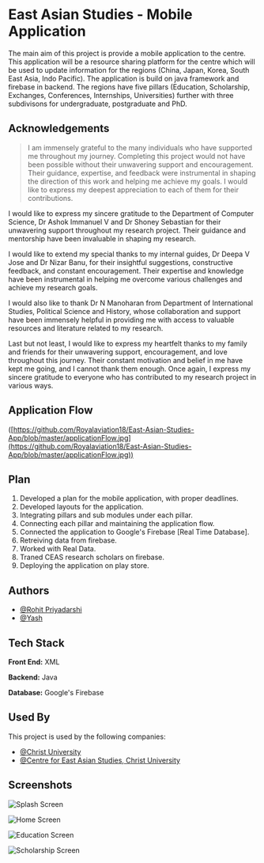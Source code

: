
# East Asian Studies - Mobile Application

The main aim of this project is provide a mobile application to the centre. This application will be a resource sharing platform for the centre which will be used to update information for the regions (China, Japan, Korea, South East Asia, Indo Pacific). The application is build on java framework and firebase in backend. The regions have five pillars (Education, Scholarship, Exchanges, Conferences, Internships, Universities) further with three subdivisons for undergraduate, postgraduate and PhD. 


## Acknowledgements

> I am immensely grateful to the many individuals who have supported me throughout my journey. Completing this project would not have been possible without their unwavering support and encouragement. Their guidance, expertise, and feedback were instrumental in shaping the direction of this work and helping me achieve my goals. I would like to express my deepest appreciation to each of them for their contributions.

I would like to express my sincere gratitude to the Department of Computer Science,  Dr Ashok Immanuel V and Dr Shoney Sebastian for their unwavering support throughout my research project. Their guidance and mentorship have been invaluable in shaping my research.

I would like to extend my special thanks to my internal guides, Dr Deepa V Jose and Dr Nizar Banu, for their insightful suggestions, constructive feedback, and constant encouragement. Their expertise and knowledge have been instrumental in helping me overcome various challenges and achieve my research goals.

I would also like to thank Dr N Manoharan from Department of International Studies, Political Science and History, whose collaboration and support have been immensely helpful in providing me with access to valuable resources and literature related to my research.

Last but not least, I would like to express my heartfelt thanks to my family and friends for their unwavering support, encouragement, and love throughout this journey. Their constant motivation and belief in me have kept me going, and I cannot thank them enough.
Once again, I express my sincere gratitude to everyone who has contributed to my research project in various ways.


## Application Flow
([https://github.com/Royalaviation18/East-Asian-Studies-App/blob/master/applicationFlow.jpg](https://github.com/Royalaviation18/East-Asian-Studies-App/blob/master/applicationFlow.jpg))

## Plan
1) Developed a plan for the mobile application, with proper deadlines.
2) Developed layouts for the application.
3) Integrating pillars and sub modules under each pillar.
4) Connecting each pillar and maintaining the application flow.
5) Connected the application to Google's Firebase [Real Time Database].
6) Retreiving data from firebase.
7) Worked with Real Data.
8) Traned CEAS research scholars on firebase.
9) Deploying the application on play store.






## Authors

- [@Rohit Priyadarshi](https://github.com/Royalaviation18)
- [@Yash](https://github.com/riyash0109/)


## Tech Stack

**Front End:** XML

**Backend:** Java

**Database:** Google's Firebase


## Used By

This project is used by the following companies:

- [@Christ University](https://christuniversity.in/)
- [@Centre for East Asian Studies, Christ University](https://m.christuniversity.in/center/C/ceas)


## Screenshots

![Splash Screen](https://github.com/Royalaviation18/East-Asian-Studies-App/blob/master/splashScreen.jpeg)

![Home Screen](https://github.com/Royalaviation18/East-Asian-Studies-App/blob/master/homeScreen.jpeg)

![Education Screen](https://github.com/Royalaviation18/East-Asian-Studies-App/blob/master/educationScreen.jpeg)

![Scholarship Screen](https://github.com/Royalaviation18/East-Asian-Studies-App/blob/master/scholarShips.jpeg)



